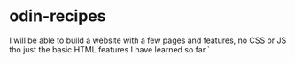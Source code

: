 # odin-recipes
I will be able to build a website with a few pages and features, no CSS or JS tho just the basic HTML features I have learned so far.`
